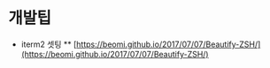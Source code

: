 # 개발팁

* iterm2 셋팅
** [https://beomi.github.io/2017/07/07/Beautify-ZSH/](https://beomi.github.io/2017/07/07/Beautify-ZSH/)
